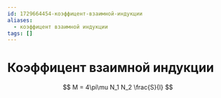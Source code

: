 ```yaml
---
id: 1729664454-коэффицент-взаимной-индукции
aliases:
  - коэффицент взаимной индукции
tags: []
---
```


# Коэффицент взаимной индукции
$$
M = 4\pi\mu N_1 N_2 \frac{S}{l}
$$
